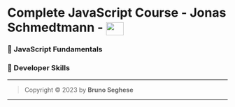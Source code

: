 # Complete JavaScript Course - Jonas Schmedtmann - <img align="center" height="30" width="40" src="https://cdn.jsdelivr.net/gh/devicons/devicon/icons/javascript/javascript-original.svg" />

### 🔶 JavaScript Fundamentals

### 🔶 Developer Skills

---

> Copyright &copy; 2023 by **Bruno Seghese**

---
